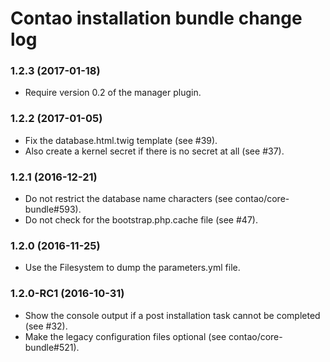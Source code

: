 # Contao installation bundle change log

### 1.2.3 (2017-01-18)

 * Require version 0.2 of the manager plugin.

### 1.2.2 (2017-01-05)

 * Fix the database.html.twig template (see #39).
 * Also create a kernel secret if there is no secret at all (see #37).

### 1.2.1 (2016-12-21)

 * Do not restrict the database name characters (see contao/core-bundle#593).
 * Do not check for the bootstrap.php.cache file (see #47).

### 1.2.0 (2016-11-25)

 * Use the Filesystem to dump the parameters.yml file.

### 1.2.0-RC1 (2016-10-31)

 * Show the console output if a post installation task cannot be completed (see #32).
 * Make the legacy configuration files optional (see contao/core-bundle#521).
